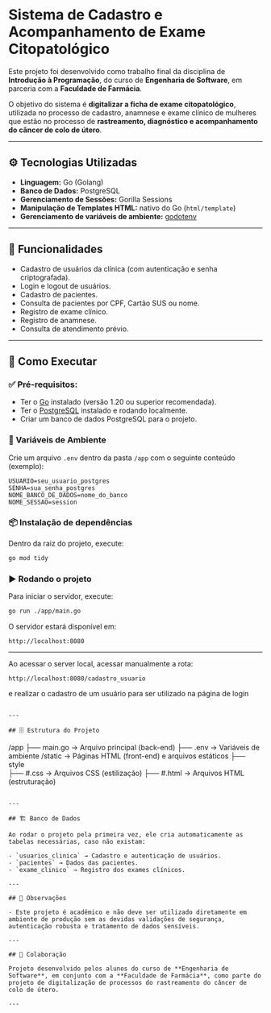 
# Sistema de Cadastro e Acompanhamento de Exame Citopatológico

Este projeto foi desenvolvido como trabalho final da disciplina de **Introdução à Programação**, do curso de **Engenharia de Software**, em parceria com a **Faculdade de Farmácia**.

O objetivo do sistema é **digitalizar a ficha de exame citopatológico**, utilizada no processo de cadastro, anamnese e exame clínico de mulheres que estão no processo de **rastreamento, diagnóstico e acompanhamento do câncer de colo de útero**.

---

## ⚙️ Tecnologias Utilizadas

- **Linguagem:** Go (Golang)
- **Banco de Dados:** PostgreSQL
- **Gerenciamento de Sessões:** Gorilla Sessions
- **Manipulação de Templates HTML:** nativo do Go (`html/template`)
- **Gerenciamento de variáveis de ambiente:** [godotenv](https://github.com/joho/godotenv)

---

## 📑 Funcionalidades

- Cadastro de usuários da clínica (com autenticação e senha criptografada).
- Login e logout de usuários.
- Cadastro de pacientes.
- Consulta de pacientes por CPF, Cartão SUS ou nome.
- Registro de exame clínico.
- Registro de anamnese.
- Consulta de atendimento prévio.

---

## 🚀 Como Executar

### ✅ Pré-requisitos:

- Ter o [Go](https://golang.org/doc/install) instalado (versão 1.20 ou superior recomendada).
- Ter o [PostgreSQL](https://www.postgresql.org/) instalado e rodando localmente.
- Criar um banco de dados PostgreSQL para o projeto.

### 🔧 Variáveis de Ambiente

Crie um arquivo `.env` dentro da pasta `/app` com o seguinte conteúdo (exemplo):

```
USUARIO=seu_usuario_postgres
SENHA=sua_senha_postgres
NOME_BANCO_DE_DADOS=nome_do_banco
NOME_SESSAO=session
```

### 📦 Instalação de dependências

Dentro da raiz do projeto, execute:

```bash
go mod tidy
```

### ▶️ Rodando o projeto

Para iniciar o servidor, execute:

```bash
go run ./app/main.go
```

O servidor estará disponível em:

```
http://localhost:8080
```

---

Ao acessar o server local, acessar manualmente a rota:

```
http://localhost:8080/cadastro_usuario
```

e realizar o cadastro de um usuário para ser utilizado na página de login
```

---

## 🗄️ Estrutura do Projeto

```
/app
  ├── main.go          -> Arquivo principal (back-end)
  ├── .env             -> Variáveis de ambiente
/static                -> Páginas HTML (front-end) e arquivos estáticos
  ├── style            
    ├── #.css          -> Arquivos CSS (estilização)
  ├── #.html           -> Arquivos HTML (estruturação)
```

---

## 🏗️ Banco de Dados

Ao rodar o projeto pela primeira vez, ele cria automaticamente as tabelas necessárias, caso não existam:

- `usuarios_clinica` → Cadastro e autenticação de usuários.
- `pacientes` → Dados das pacientes.
- `exame_clinico` → Registro dos exames clínicos.

---

## 🚩 Observações

- Este projeto é acadêmico e não deve ser utilizado diretamente em ambiente de produção sem as devidas validações de segurança, autenticação robusta e tratamento de dados sensíveis.

---

## 🤝 Colaboração

Projeto desenvolvido pelos alunos do curso de **Engenharia de Software**, em conjunto com a **Faculdade de Farmácia**, como parte do projeto de digitalização de processos do rastreamento do câncer de colo de útero.

---
